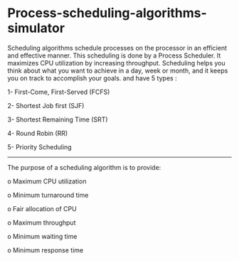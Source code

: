 # Process-scheduling-algorithms-simulator

Scheduling algorithms schedule processes on the processor in an efficient and effective manner. This
scheduling is done by a Process Scheduler. It maximizes CPU utilization by increasing throughput.
Scheduling helps you think about what you want to achieve in a day, week or month, and it keeps you on 
track to accomplish your goals. and have 5 types :

1- First-Come, First-Served (FCFS) 

2- Shortest Job first (SJF)

3- Shortest Remaining Time (SRT)

4- Round Robin (RR)

5- Priority Scheduling

______________


The purpose of a scheduling algorithm is to provide:

o Maximum CPU utilization

o Minimum turnaround time

o Fair allocation of CPU

o Maximum throughput

o Minimum waiting time

o Minimum response time


